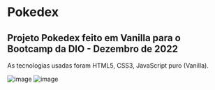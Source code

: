 # Pokedex
## Projeto Pokedex feito em Vanilla para o Bootcamp da DIO - Dezembro de 2022

As tecnologias usadas foram HTML5, CSS3, JavaScript puro (Vanilla).




![image](https://user-images.githubusercontent.com/71258083/205470457-ed009c8c-3f51-4f64-abfe-f5fbcdf0704d.png)
![image](https://user-images.githubusercontent.com/71258083/205470519-52299fc9-a78e-42f1-8a54-9c4d7fb75566.png)

